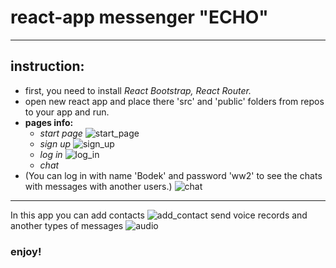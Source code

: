 # react-app messenger "ECHO"
***
## **instruction:**

* first, you need to install _React Bootstrap, React Router._
* open new react app and place there 'src' and 'public' folders from repos to your app and run.
* **pages info:**
   * _start page_
![start_page](https://user-images.githubusercontent.com/92333588/165581175-c26f799a-de6b-464b-8a8c-a02431be1d62.png)
   * _sign up_
![sign_up](https://user-images.githubusercontent.com/92333588/165581814-72e228e1-4dde-4cbd-ace3-4d613ac4bd8d.png)
   * _log in_
![log_in](https://user-images.githubusercontent.com/92333588/165582475-838d90e9-308c-4924-98b6-c49f0be3fdd1.png)
   * _chat_
* (You can log in with name 'Bodek' and password 'ww2' to see the chats with messages with another users.)
![chat](https://user-images.githubusercontent.com/92333588/165797870-fefb1bfa-a36e-46af-aadf-b3db74c7e265.png)


---
In this app you can add contacts
![add_contact](https://user-images.githubusercontent.com/92333588/165584179-9a28cea1-a058-4272-ae6e-80ab6c58aae6.png)
send voice records and another types of messages
![audio](https://user-images.githubusercontent.com/92333588/165584319-7bb9e3b6-f0bc-4f4a-b88c-9c5bc84c6df0.png)

### enjoy!
